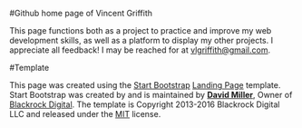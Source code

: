 #Github home page of Vincent Griffith

This page functions both as a project to practice and improve my web development skills, as well as a platform to display my other projects. I appreciate all feedback! I may be reached for at [vlgriffith@gmail.com](mailto:vlgriffith@gmail.com). 

#Template

This page was created using the [Start Bootstrap](http://startbootstrap.com/) [Landing Page](http://startbootstrap.com/template-overviews/landing-page/) template. Start Bootstrap was created by and is maintained by **[David Miller](http://davidmiller.io/)**, Owner of [Blackrock Digital](http://blackrockdigital.io/). The template is Copyright 2013-2016 Blackrock Digital LLC and released under the [MIT](https://github.com/BlackrockDigital/startbootstrap-landing-page/blob/gh-pages/LICENSE) license.